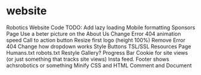 # website
Robotics Website Code
TODO: Add lazy loading
Mobile formatting
Sponsors Page
Use a beter picture on the About Us
Change Error 404 animation speed
Call to action button
Resize first logo (height 100%)
Remove Error 404
Change how dropdown works
Style Buttons
TSL/SSL 
Resources Page
Humans.txt robots.txt
Restyle Gallery?
Progress Bar
Cookie for site views (or just something that tracks site views)
Insta feed. 
Footer shows achsrobotics or something
Minify CSS and HTML
Comment and Document
